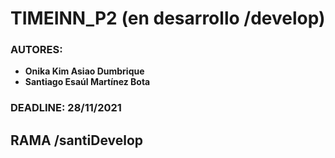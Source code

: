 # TIMEINN_P2 (en desarrollo /develop)

### AUTORES:
- **Onika Kim Asiao Dumbrique**
- **Santiago Esaúl Martínez Bota**

### DEADLINE: 28/11/2021

## RAMA /santiDevelop